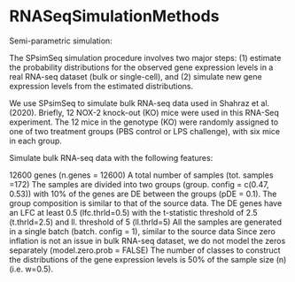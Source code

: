 # RNASeqSimulationMethods

Semi-parametric simulation:

The SPsimSeq simulation procedure involves two major steps: (1) estimate the probability distributions for the observed gene expression levels in a real RNA-seq dataset (bulk or single-cell), and (2) simulate new gene expression levels from the estimated distributions.

We use SPsimSeq to simulate bulk RNA-seq data used in Shahraz et al. (2020). Briefly, 12 NOX-2 knock-out (KO) mice were used in this RNA-Seq experiment. The 12 mice in the genotype (KO) were randomly assigned to one of two treatment groups (PBS control or LPS challenge), with six mice in each group. 

Simulate bulk RNA-seq data with the following features:

12600 genes (n.genes = 12600)
A total number of    samples (tot. samples =172)
The samples are divided into two groups (group. config = c(0.47, 0.53)) with 10% of the genes are DE between the groups (pDE = 0.1). The group composition is similar to that of the source data.
The DE genes have an LFC at least 0.5 (lfc.thrld=0.5) with the t-statistic threshold of 2.5 (t.thrld=2.5) and ll. threshold of 5 (ll.thrld=5)
All the samples are generated in a single batch (batch. config = 1), similar to the source data
Since zero inflation is not an issue in bulk RNA-seq dataset, we do not model the zeros separately (model.zero.prob = FALSE)
The number of classes to construct the distributions of the gene expression levels is 50% of the sample size (n) (i.e. w=0.5).



